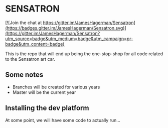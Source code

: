 # SENSATRON

[![Join the chat at https://gitter.im/JamesHagerman/Sensatron](https://badges.gitter.im/JamesHagerman/Sensatron.svg)](https://gitter.im/JamesHagerman/Sensatron?utm_source=badge&utm_medium=badge&utm_campaign=pr-badge&utm_content=badge)

This is the repo that will end up being the one-stop-shop for all code related to the Sensatron art car.

## Some notes

- Branches will be created for various years
- Master will be the current year

## Installing the dev platform

At some point, we will have some code to actually run... 
